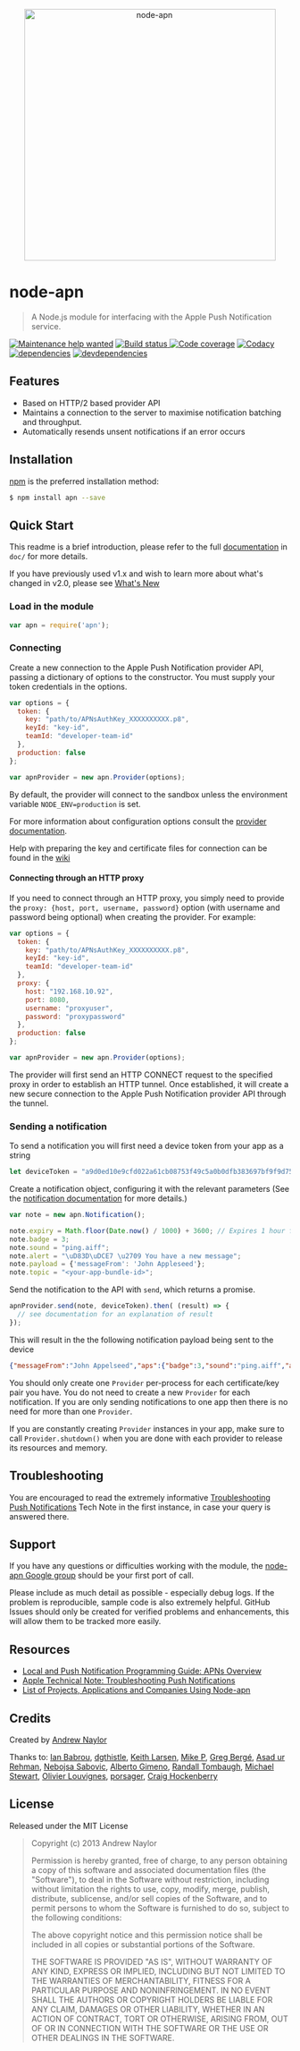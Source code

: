 [<p align="center"><img src="doc/logo.png" alt="node-apn" width="450" height="auto"></p>][node-apn]

node-apn
========

> A Node.js module for interfacing with the Apple Push Notification service.

[![Maintenance help wanted](https://img.shields.io/badge/maintenance-help%20wanted-red.svg)](https://github.com/node-apn/node-apn/issues/436)
[![Build status][ci-image] ][ci-url]
[![Code coverage][coverage-image]][coverage-url]
[![Codacy][codacy-image]][codacy-url]
[![dependencies][dependencies-image]][dependencies-url]
[![devdependencies][devdependencies-image]][devdependencies-url]

[logo]:doc/logo.png
[npm-image]:https://nodei.co/npm/apn.png?downloads=true
[npm-url]:https://npmjs.com/package/apn
[ci-image]:https://api.travis-ci.org/node-apn/node-apn.svg
[ci-url]:https://travis-ci.org/node-apn/node-apn
[coverage-image]:https://coveralls.io/repos/argon/node-apn/badge.svg?branch=develop
[coverage-url]:https://coveralls.io/r/argon/node-apn
[codacy-image]:https://www.codacy.com/project/badge/e7735fbe0db244f3b310657d0dabaa11
[codacy-url]:https://www.codacy.com/public/argon/node-apn

[dependencies-image]:https://david-dm.org/node-apn/node-apn/status.svg
[dependencies-url]:https://david-dm.org/node-apn/node-apn
[devdependencies-image]:https://david-dm.org/node-apn/node-apn/dev-status.svg
[devdependencies-url]:https://david-dm.org/node-apn/node-apn?type=dev

## Features

- Based on HTTP/2 based provider API
- Maintains a connection to the server to maximise notification batching and throughput.
- Automatically resends unsent notifications if an error occurs

## Installation

[npm][] is the preferred installation method:

```bash
$ npm install apn --save
```

## Quick Start

This readme is a brief introduction, please refer to the full [documentation](doc/apn.markdown) in `doc/` for more details.

If you have previously used v1.x and wish to learn more about what's changed in v2.0, please see [What's New](doc/whats-new.markdown)

### Load in the module

```javascript
var apn = require('apn');
```

### Connecting
Create a new connection to the Apple Push Notification provider API, passing a dictionary of options to the constructor. You must supply your token credentials in the options.

```javascript
var options = {
  token: {
    key: "path/to/APNsAuthKey_XXXXXXXXXX.p8",
    keyId: "key-id",
    teamId: "developer-team-id"
  },
  production: false
};

var apnProvider = new apn.Provider(options);
```

By default, the provider will connect to the sandbox unless the environment variable `NODE_ENV=production` is set.

For more information about configuration options consult the [provider documentation](doc/provider.markdown).

Help with preparing the key and certificate files for connection can be found in the [wiki][certificateWiki]

#### Connecting through an HTTP proxy

If you need to connect through an HTTP proxy, you simply need to provide the `proxy: {host, port, username, password}` option (with username and password being optional) when creating the provider. For example:

```javascript
var options = {
  token: {
    key: "path/to/APNsAuthKey_XXXXXXXXXX.p8",
    keyId: "key-id",
    teamId: "developer-team-id"
  },
  proxy: {
    host: "192.168.10.92",
    port: 8080,
    username: "proxyuser",
    password: "proxypassword"
  },
  production: false
};

var apnProvider = new apn.Provider(options);
```

The provider will first send an HTTP CONNECT request to the specified proxy in order to establish an HTTP tunnel. Once established, it will create a new secure connection to the Apple Push Notification provider API through the tunnel.

### Sending a notification
To send a notification you will first need a device token from your app as a string

```javascript
let deviceToken = "a9d0ed10e9cfd022a61cb08753f49c5a0b0dfb383697bf9f9d750a1003da19c7"
```

Create a notification object, configuring it with the relevant parameters (See the [notification documentation](doc/notification.markdown) for more details.)

```javascript
var note = new apn.Notification();

note.expiry = Math.floor(Date.now() / 1000) + 3600; // Expires 1 hour from now.
note.badge = 3;
note.sound = "ping.aiff";
note.alert = "\uD83D\uDCE7 \u2709 You have a new message";
note.payload = {'messageFrom': 'John Appleseed'};
note.topic = "<your-app-bundle-id>";
```

Send the notification to the API with `send`, which returns a promise.

```javascript
apnProvider.send(note, deviceToken).then( (result) => {
  // see documentation for an explanation of result
});
```

This will result in the the following notification payload being sent to the device

```json
{"messageFrom":"John Appelseed","aps":{"badge":3,"sound":"ping.aiff","alert":"\uD83D\uDCE7 \u2709 You have a new message"}}
```

You should only create one `Provider` per-process for each certificate/key pair you have. You do not need to create a new `Provider` for each notification. If you are only sending notifications to one app then there is no need for more than one `Provider`. 

If you are constantly creating `Provider` instances in your app, make sure to call `Provider.shutdown()` when you are done with each provider to release its resources and memory.

## Troubleshooting

You are encouraged to read the extremely informative [Troubleshooting Push Notifications][tn2265] Tech Note in the first instance, in case your query is answered there.

## Support

If you have any questions or difficulties working with the module, the [node-apn Google group][googlegroup] should be your first port of call.

Please include as much detail as possible - especially debug logs. If the problem is reproducible, sample code is also extremely helpful. GitHub Issues should only be created for verified problems and enhancements, this will allow them to be tracked more easily.

## Resources

* [Local and Push Notification Programming Guide: APNs Overview][pl]
* [Apple Technical Note: Troubleshooting Push Notifications][tn2265]
* [List of Projects, Applications and Companies Using Node-apn][pacapn]

## Credits

Created by [Andrew Naylor][argon]

Thanks to: [Ian Babrou][bobrik], [dgthistle][dgthistle], [Keith Larsen][keithnlarsen], [Mike P][mypark], [Greg Bergé][neoziro], [Asad ur Rehman][AsadR], [Nebojsa Sabovic][nsabovic], [Alberto Gimeno][gimenete], [Randall Tombaugh][rwtombaugh], [Michael Stewart][thegreatmichael], [Olivier Louvignes][mgcrea], [porsager][porsager], [Craig Hockenberry][chockenberry]

## License

Released under the MIT License

> Copyright (c) 2013 Andrew Naylor
>
> Permission is hereby granted, free of charge, to any person obtaining a copy
> of this software and associated documentation files (the "Software"), to deal
> in the Software without restriction, including without limitation the rights
> to use, copy, modify, merge, publish, distribute, sublicense, and/or sell
> copies of the Software, and to permit persons to whom the Software is
> furnished to do so, subject to the following conditions:
>
> The above copyright notice and this permission notice shall be included in
> all copies or substantial portions of the Software.
>
> THE SOFTWARE IS PROVIDED "AS IS", WITHOUT WARRANTY OF ANY KIND, EXPRESS OR IMPLIED, INCLUDING BUT NOT LIMITED TO THE WARRANTIES OF MERCHANTABILITY, FITNESS FOR A PARTICULAR PURPOSE AND NONINFRINGEMENT. IN NO EVENT SHALL THE AUTHORS OR COPYRIGHT HOLDERS BE LIABLE FOR ANY CLAIM, DAMAGES OR OTHER LIABILITY, WHETHER IN AN ACTION OF CONTRACT, TORT OR OTHERWISE, ARISING FROM, OUT OF OR IN CONNECTION WITH THE SOFTWARE OR THE USE OR OTHER DEALINGS IN THE SOFTWARE.

[npm]: https://npmjs.org
[node-apn]: https://github.com/node-apn/node-apn
[certificateWiki]:https://github.com/node-apn/node-apn/wiki/Preparing-Certificates "Preparing Certificates"
[pl]: https://developer.apple.com/library/content/documentation/NetworkingInternet/Conceptual/RemoteNotificationsPG/APNSOverview.html "Local and Push Notification Programming Guide: APNs Overview"
[tn2265]: http://developer.apple.com/library/ios/#technotes/tn2265/_index.html "Troubleshooting Push Notifications"
[googlegroup]:https://groups.google.com/group/node-apn "node-apn Google Group"
[pacapn]:https://github.com/node-apn/node-apn/wiki/Projects,-Applications,-and-Companies-Using-Node-apn "List of Projects, Applications and Companies Using node-apn"
[argon]: https://github.com/argon
[bobrik]: https://github.com/bobrik
[dgthistle]: https://github.com/dgthistle
[keithnlarsen]: https://github.com/keithnlarsen
[mypark]: https://github.com/mypark
[neoziro]: https://github.com/neoziro
[AsadR]: https://github.com/AsadR
[nsabovic]: https://github.com/nsabovic
[gimenete]: https://github.com/gimenete
[rwtombaugh]: https://github.com/rwtombaugh
[thegreatmichael]: https://github.com/thegreatmichael
[mgcrea]: https://github.com/mgcrea
[porsager]: https://github.com/porsager
[chockenberry]: https://github.com/chockenberry

